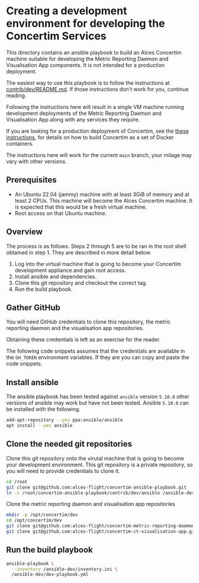 # Creating a development environment for developing the Concertim Services

This directory contains an ansible playbook to build an Alces Concertim machine
suitable for developing the Metric Reporting Daemon and Visualisation App
components.  It is not intended for a production deployment.

The easiest way to use this playbook is to follow the instructions at [contrib/dev/README.md](/contrib/dev/README.md).
If those instructions don't work for you, continue reading.

Following the instructions here will result in a single VM machine running
development deployments of the Metric Reporting Daemon and Visualisation App
along with any services they require.

If you are looking for a production deployment of Concertim, see the
[these instructions](/ansible/README.md), for details on how to build
Concertim as a set of Docker containers.

The instructions here will work for the current `main` branch, your milage may
vary with other versions.

## Prerequisites

* An Ubuntu 22.04 (jammy) machine with at least 3GiB of memory and at least 2
  CPUs.  This machine will become the Alces Concertim machine.  It is expected
  that this would be a fresh virtual machine.
* Root access on that Ubuntu machine.

## Overview

The process is as follows.  Steps 2 through 5 are to be ran in the root shell
obtained in step 1.  They are described in more detail below.

1. Log into the virtual machine that is going to become your Concertim
   development appliance and gain root access.
2. Install ansible and dependencies.
3. Clone this git repository and checkout the correct tag.
4. Run the build playbook.

## Gather GitHub

You will need GitHub credentials to clone this repository, the metric reporting
daemon and the visualisation app repositories.

Obtaining these credentials is left as an exercise for the reader.

The following code snippets assumes that the credentials are available in the
`GH_TOKEN` environment variables.  If they are you can copy and paste the code
snippets.

## Install ansible

The ansible playbook has been tested against `ansible` version `5.10.0` other
versions of ansible may work but have not been tested.  Ansible `5.10.0` can
be installed with the following.

```bash
add-apt-repository --yes ppa:ansible/ansible
apt install --yes ansible
```

## Clone the needed git repositories

Clone this git repository onto the virutal machine that is going to become your
development environment. This git repository is a private repository, so you
will need to provide credentials to clone it.

```bash
cd /root
git clone git@github.com:alces-flight/concertim-ansible-playbook.git
ln -s /root/concertim-ansible-playbook/contrib/dev/ansible /ansible-dev
```

Clone the metric reporting daemon and visualisation app repositories

```sh
mkdir -p /opt/concertim/dev
cd /opt/concertim/dev
git clone git@github.com:alces-flight/concertim-metric-reporting-daemon.git ct-metric-reporting-daemon
git clone git@github.com:alces-flight/concertim-ct-visualisation-app.git ct-visualisation-app
```

## Run the build playbook

```bash
ansible-playbook \
  --inventory /ansible-dev/inventory.ini \
  /ansible-dev/dev-playbook.yml
```
